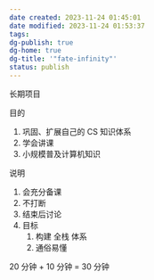 ```yaml
---
date created: 2023-11-24 01:45:01
date modified: 2023-11-24 01:53:37
tags: 
dg-publish: true
dg-home: true
dg-title: '"fate-infinity"'
status: publish
---
```

长期项目

目的
1. 巩固、扩展自己的 CS 知识体系
2. 学会讲课
3. 小规模普及计算机知识

说明
1. 会充分备课
2. 不打断
3. 结束后讨论
4. 目标
	1. 构建 全栈 体系
	2. 通俗易懂

20 分钟 + 10 分钟 = 30 分钟